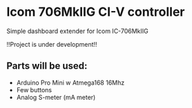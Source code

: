 # Icom 706MkIIG CI-V controller
Simple dashboard extender for Icom IC-706MkIIG

!!Project is under development!!

## Parts will be used:
* Arduino Pro Mini w Atmega168 16Mhz
* Few buttons
* Analog S-meter (mA meter)
